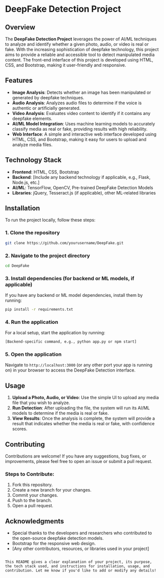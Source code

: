 # DeepFake Detection Project

## Overview

The **DeepFake Detection Project** leverages the power of AI/ML techniques to analyze and identify whether a given photo, audio, or video is real or fake. With the increasing sophistication of deepfake technology, this project aims to provide a reliable and accessible tool to detect manipulated media content. The front-end interface of this project is developed using HTML, CSS, and Bootstrap, making it user-friendly and responsive.

## Features

- **Image Analysis**: Detects whether an image has been manipulated or generated by deepfake techniques.
- **Audio Analysis**: Analyzes audio files to determine if the voice is authentic or artificially generated.
- **Video Analysis**: Evaluates video content to identify if it contains any deepfake elements.
- **AI/ML Model Integration**: Uses machine learning models to accurately classify media as real or fake, providing results with high reliability.
- **Web Interface**: A simple and interactive web interface developed using HTML, CSS, and Bootstrap, making it easy for users to upload and analyze media files.

## Technology Stack

- **Frontend**: HTML, CSS, Bootstrap
- **Backend**: [Include any backend technology if applicable, e.g., Flask, Node.js, etc.]
- **AI/ML**: TensorFlow, OpenCV, Pre-trained DeepFake Detection Models
- **Libraries**: jQuery, Tesseract.js (if applicable), other ML-related libraries

## Installation

To run the project locally, follow these steps:

### 1. Clone the repository
```bash
git clone https://github.com/yourusername/DeepFake.git
```

### 2. Navigate to the project directory
```bash
cd DeepFake
```

### 3. Install dependencies (for backend or ML models, if applicable)
If you have any backend or ML model dependencies, install them by running:
```bash
pip install -r requirements.txt
```

### 4. Run the application
For a local setup, start the application by running:
```bash
[Backend-specific command, e.g., python app.py or npm start]
```

### 5. Open the application
Navigate to `http://localhost:3000` (or any other port your app is running on) in your browser to access the DeepFake Detection interface.

## Usage

1. **Upload a Photo, Audio, or Video**: Use the simple UI to upload any media file that you wish to analyze.
2. **Run Detection**: After uploading the file, the system will run its AI/ML models to determine if the media is real or fake.
3. **View Results**: Once the analysis is complete, the system will provide a result that indicates whether the media is real or fake, with confidence scores.

## Contributing

Contributions are welcome! If you have any suggestions, bug fixes, or improvements, please feel free to open an issue or submit a pull request.

### Steps to Contribute:

1. Fork this repository.
2. Create a new branch for your changes.
3. Commit your changes.
4. Push to the branch.
5. Open a pull request.

## Acknowledgments

- Special thanks to the developers and researchers who contributed to the open-source deepfake detection models.
- Bootstrap for the responsive web design.
- [Any other contributors, resources, or libraries used in your project]
```

This README gives a clear explanation of your project, its purpose, the tech stack used, and instructions for installation, usage, and contribution. Let me know if you'd like to add or modify any details!
